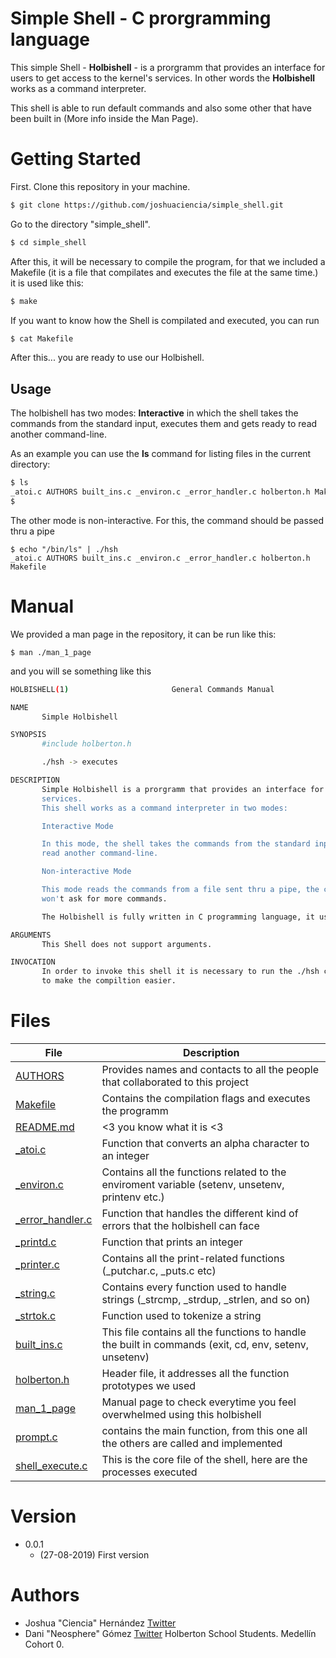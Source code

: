 # Simple Shell - C prorgramming language

This simple Shell - **Holbishell** - is a prorgramm that provides an interface for users to get access to the kernel's services. In other words the  **Holbishell** works as a command interpreter.

This shell is able to run default commands and also some other that have been built in (More info inside the Man Page).

# Getting Started

First. Clone this repository in your machine.
```sh
$ git clone https://github.com/joshuaciencia/simple_shell.git
```
Go to the directory "simple_shell".
```sh
$ cd simple_shell 
```
After this, it will be necessary to compile the program, for that we included a Makefile (it is a file that compilates and executes the file at the same time.) it is used like this:
```sh
$ make 
```
If you want to know how the Shell is compilated and executed, you can run 
```sh
$ cat Makefile
```
After this... you are ready to use our Holbishell.

##  Usage

The holbishell has two modes: **Interactive** in which the shell takes the commands from the standard input, executes them and gets ready to read another command-line.

As an example you can use the <b>ls</b> command for listing files in the current directory:

```sh
$ ls
_atoi.c AUTHORS built_ins.c _environ.c _error_handler.c holberton.h Makefile
$ 
```
The other mode is non-interactive. For this, the command should be passed thru a pipe
```
$ echo "/bin/ls" | ./hsh
_atoi.c AUTHORS built_ins.c _environ.c _error_handler.c holberton.h Makefile
```
# Manual
We provided a man page in the repository, it can be run like this:
```
$ man ./man_1_page
```
and you will se something like this 

```sh
HOLBISHELL(1)                       General Commands Manual                                HOLBISHELL(1)

NAME
       Simple Holbishell

SYNOPSIS
       #include holberton.h

       ./hsh -> executes

DESCRIPTION
       Simple Holbishell is a prorgramm that provides an interface for users to get access to the kernel's 
       services.  
       This shell works as a command interpreter in two modes:

       Interactive Mode

       In this mode, the shell takes the commands from the standard input, executes them and gets ready to 
       read another command-line.

       Non-interactive Mode

       This mode reads the commands from a file sent thru a pipe, the commands will be executed and the shell 
       won't ask for more commands.

       The Holbishell is fully written in C programming language, it uses systemcalls and regular C functions.

ARGUMENTS
       This Shell does not support arguments.

INVOCATION
       In order to invoke this shell it is necessary to run the ./hsh command. We also provided a Makefile 
       to make the compiltion easier.
```
# Files
| File | Description |
| ------ | ------ |
|[AUTHORS](https://github.com/joshuaciencia/simple_shell/blob/Test/AUTHORS "AUTHORS") | Provides names and contacts to all the people that collaborated to this project |
| [Makefile](https://github.com/joshuaciencia/simple_shell/blob/Test/Makefile "Makefile") | Contains the compilation flags and executes the programm |
| [README.md](https://github.com/joshuaciencia/simple_shell/blob/Test/README.md "README.md")| <3 you know what it is <3 |
| [_atoi.c](https://github.com/joshuaciencia/simple_shell/blob/Test/_atoi.c "_atoi.c")| Function that converts an alpha character to an integer |
| [_environ.c](https://github.com/joshuaciencia/simple_shell/blob/Test/_environ.c "_environ.c")| Contains all the functions related to the enviroment variable (setenv, unsetenv, printenv etc.)  |
| [_error_handler.c](https://github.com/joshuaciencia/simple_shell/blob/Test/_error_handler.c "_error_handler.c") |  Function that handles the different kind of errors that the holbishell can face |
| [_printd.c](https://github.com/joshuaciencia/simple_shell/blob/Test/_printd.c "_printd.c") | Function that prints an integer |
| [_printer.c](https://github.com/joshuaciencia/simple_shell/blob/Test/_printer.c "_printer.c") |Contains all the print-related functions (_putchar.c, _puts.c etc)  |
| [_string.c](https://github.com/joshuaciencia/simple_shell/blob/Test/_string.c "_string.c") | Contains every function used to handle strings (_strcmp, _strdup, _strlen, and so on)  |
| [_strtok.c](https://github.com/joshuaciencia/simple_shell/blob/Test/_strtok.c "_strtok.c") | Function used to tokenize a string |
| [built_ins.c](https://github.com/joshuaciencia/simple_shell/blob/Test/built_ins.c "built_ins.c") | This file contains all the functions to handle the built in commands (exit, cd, env, setenv, unsetenv) |
| [holberton.h](https://github.com/joshuaciencia/simple_shell/blob/Test/holberton.h "holberton.h") | Header file, it addresses all the function prototypes we used |
| [man_1_page](https://github.com/joshuaciencia/simple_shell/blob/Test/man_1_page "man_1_page") | Manual page to check everytime you feel overwhelmed using this holbishell |
| [prompt.c](https://github.com/joshuaciencia/simple_shell/blob/Test/prompt.c "prompt.c") | contains the main function, from this one all the others are called and implemented |
| [shell_execute.c](https://github.com/joshuaciencia/simple_shell/blob/Test/shell_execute.c "shell_execute.c") | This is the core file of the shell, here are the processes executed |


# Version
* 0.0.1
    * (27-08-2019) First version
# Authors
* Joshua "Ciencia" Hernández [Twitter](https://twitter.com/JoshuaH63560195)
* Dani "Neosphere" Gómez [Twitter](https://twitter.com/darkinss)
	Holberton School Students. Medellín Cohort 0.
